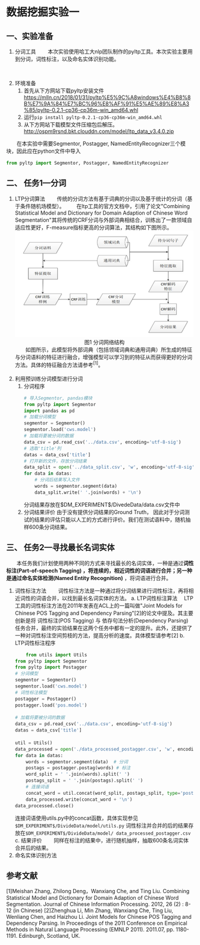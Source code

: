 # 数据挖掘实验一

## 一、实验准备

1. 分词工具
&emsp;&emsp;本次实验使用哈工大nlp团队制作的pyltp工具。本次实验主要用到分词，词性标注，以及命名实体识别功能。
<br>

2. 环境准备
    1. 首先从下方网站下载pyltp安装文件
https://mlln.cn/2018/01/31/pyltp%E5%9C%A8windows%E4%B8%8B%E7%9A%84%E7%BC%96%E8%AF%91%E5%AE%89%E8%A3%85/pyltp-0.2.1-cp36-cp36m-win_amd64.whl
    2. 运行`pip install pyltp-0.2.1-cp36-cp36m-win_amd64.whl`
    3. 从下方网站下载模型文件压缩包后解压。
http://ospm9rsnd.bkt.clouddn.com/model/ltp_data_v3.4.0.zip

&emsp;&emsp;在本实验中需要Segmentor, Postagger, NamedEntityRecognizer三个模块，因此应在python文件中导入

```python
from pyltp import Segmentor, Postagger, NamedEntityRecognizer
```

## 二、 任务1—分词
1. LTP分词算法
   &emsp;&emsp;传统的分词方法有基于词典的分词以及基于统计的分词（基于条件随机场模型）。
   &emsp;&emsp;在ltp工具的官方文档中，引用了论文"Combining Statistical Model and Dictionary for Domain Adaption of Chinese Word Segmentation"其将传统的CRF分词与外部词典相结合，训练出了一款领域自适应性更好，F-measure指标更高的分词算法，其结构如下图所示。
   <div align=center><img src=pic/分词structure.jpg><br/>图1 分词网络结构</div>
   &emsp;&emsp;如图所示，此模型将外部词典（包括领域词典和通用词典）所生成的特征与分词语料的特征进行融合，增强模型可以学习到的特征从而获得更好的分词方法。具体的特征融合方法请参考<sup>[1]</sup>。
   <br></br>
2. 利用预训练分词模型进行分词
    1. 分词程序
        ```python
        # 导入Segmentor, pandas模块
        from pyltp import Segmentor
        import pandas as pd
        # 加载分词模型
        segmentor = Segmentor()
        segmentor.load('cws.model') 
        # 加载将要被分词的数据
        data_csv = pd.read_csv('../data.csv', encoding='utf-8-sig')
        # 选取'title'列
        datas = data_csv['title']
        # 打开新的文件，存放分词结果
        data_split = open('../data_split.csv', 'w', encoding='utf-8-sig')
        for data in datas:
            # 分词后结果写入文件
            words = segmentor.segment(data)
            data_split.write(' '.join(words) + '\n')
        ```
        分词结果存放在\$DM_EXPERIMENT\$/DivedeData/data.csv文件中
    2. 分词结果评价
        由于没有提供分词结果的Ground Truth， 因此对于分词测试的结果的评估只能以人工的方式进行评价。我们在测试语料中，随机抽样600条分词结果。

## 三、 任务2—寻找最长名词实体
&emsp;&emsp;本任务我们计划使用两种不同的方式来寻找最长的名词实体，一种是通过**词性标注(Part-of-speech Tagging) **，将连续的，相近词性的词语进行合并；另一种是通过**命名实体检测(Named Entity Recognition)** ，将词语进行合并。
1. 词性标注方法
&emsp;&emsp;词性标注方法是一种通过将分词结果进行词性标注，再将相近词性的词语合并，以找到最长名词实体的方法。
    a. LTP词性标注算法
 LTP工具的词性标注方法在2011年发表在ACL上的一篇叫做"Joint Models for Chinese POS Tagging and Dependency Parsing"[2]的论文中提及。其主要创新是将 词性标注(POS Tagging) 与 依存句法分析(Dependency Parsing) 任务合并，最终的实验结果在这两个任务中都有一定的提升。此外，还提供了一种对词性标注空间剪枝的方法，提高分析的速度。具体模型请参考[2]
    b. LTP词性标注程序
    ```python
        from utils import Utils
    from pyltp import Segmentor
    from pyltp import Postagger
    # 分词模型
    segmentor = Segmentor()
    segmentor.load('cws.model')
    # 词性标注模型
    postagger = Postagger()
    postagger.load('pos.model')

    # 加载将要被分词的数据
    data_csv = pd.read_csv('../data.csv', encoding='utf-8-sig')
    datas = data_csv['title']

    util = Utils()
    data_processed = open('./data_processed_postagger.csv', 'w', encoding='utf-8')
    for data in datas:
        words = segmentor.segment(data)  # 分词
        postags = postagger.postag(words) # 标注
        word_split = ' '.join(words).split(' ') 
        postags_split = ' '.join(postags).split(' ')
        # 连接词语
        concat_word = util.concat(word_split, postags_split, type='postags')
        data_processed.write(concat_word + '\n')
    data_processed.close()
    ```
    连接词语使用utils.py中的concat函数，具体实现参见`$DM_EXPERIMENT$/DivideData/model/utils.py`
    词性标注并合并的后的结果存放在`$DM_EXPERIMENT$/DivideData/model/ data_processed_postagger.csv`
    c. 结果评价
    &emsp;&emsp;同样在标注的结果中，进行随机抽样，抽取600条名词实体合并后的结果。
2. 命名实体识别方法
## 参考文献
[1]Meishan Zhang, Zhilong Deng，Wanxiang Che, and Ting Liu. Combining Statistical Model and Dictionary for Domain Adaption of Chinese Word Segmentation. Journal of Chinese Information Processing. 2012, 26 (2) : 8-12 (in Chinese)
[2]Zhenghua Li, Min Zhang, Wanxiang Che, Ting Liu, Wenliang Chen, and Haizhou Li. Joint Models for Chinese POS Tagging and Dependency Parsing. In Proceedings of the 2011 Conference on Empirical Methods in Natural Language Processing (EMNLP 2011). 2011.07, pp. 1180-1191. Edinburgh, Scotland, UK.